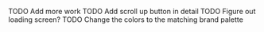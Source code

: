 TODO Add more work
TODO Add scroll up button in detail
TODO Figure out loading screen?
TODO Change the colors to the matching brand palette
